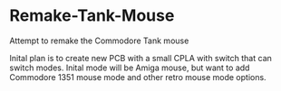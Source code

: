 # Remake-Tank-Mouse
Attempt to remake the Commodore Tank mouse

Inital plan is to create new PCB with a small CPLA with switch that can switch modes. Inital mode will be Amiga mouse, but want to add Commodore 1351 mouse mode and other retro mouse mode options.